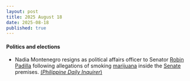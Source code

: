 ```yaml
---
layout: post
title: 2025 August 18
date: 2025-08-18
published: true
---
```



#### Politics and elections

* Nadia Montenegro resigns as political affairs officer to Senator [Robin Padilla](https://en.wikipedia.org/wiki/Robin_Padilla "Robin Padilla") following allegations of smoking [marijuana](https://en.wikipedia.org/wiki/Marijuana "Marijuana") inside the [Senate](https://en.wikipedia.org/wiki/Senate_of_the_Philippines "Senate of the Philippines") premises. [(*Philippine Daily Inquirer*)](https://newsinfo.inquirer.net/2097119/nadia-montenegro-resigns-from-sen-robin-padillas-office)
